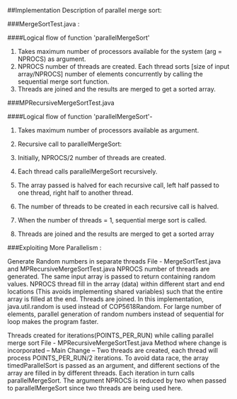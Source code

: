 ##Implementation Description of parallel merge sort:

###MergeSortTest.java : 

####Logical flow of function 'parallelMergeSort'  

1. Takes maximum number of processors available for the system (arg = NPROCS) as argument. 
1. NPROCS number of threads are created. Each thread sorts [size of input array/NPROCS] number of elements concurrently by calling the sequential merge sort function. 
1. Threads are joined and the results are merged to get a sorted array.

###MPRecursiveMergeSortTest.java 

####Logical flow of function 'parallelMergeSort'-

1. Takes maximum number of processors available as argument. 
2. Recursive call to parallelMergeSort:

  1. Initially, NPROCS/2 number of threads are created. 
  2. Each thread calls parallelMergeSort recursively. 
  3. The array passed is halved for each recursive call, left half passed to one thread, right half to another thread. 
  4. The number of threads to be created in each recursive call is halved. 
  5. When the number of threads = 1, sequential merge sort is called. 
  6. Threads are joined and the results are merged to get a sorted array

###Exploiting More Parallelism :

Generate Random numbers in separate threads File - MergeSortTest.java and MPRecursiveMergeSortTest.java NPROCS number of threads are generated. The same input array is passed to return containing random values. NPROCS thread fill in the array (data) within different start and end locations (This avoids implementing shared variables) such that the entire array is filled at the end. Threads are joined. In this implementation, java.util.random is used instead of COP5618Random. For large number of elements, parallel generation of random numbers instead of sequential for loop makes the program faster.

Threads created for iterations(POINTS_PER_RUN) while calling parallel merge sort File - MPRecursiveMergeSortTest.java Method where change is incorporated – Main Change – Two threads are created, each thread will process POINTS_PER_RUN/2 iterations. To avoid data race, the array timedParallelSort is passed as an argument, and different sections of the array are filled in by different threads. Each iteration in turn calls parallelMergeSort. The argument NPROCS is reduced by two when passed to parallelMergeSort since two threads are being used here.
